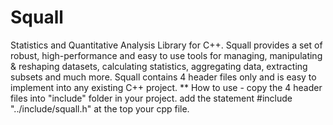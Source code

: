 # Squall
Statistics and Quantitative Analysis Library for C++. Squall provides a set of robust, high-performance and easy to use tools for managing, manipulating &amp; reshaping datasets, calculating  statistics, aggregating data, extracting subsets and much more. Squall contains 4 header files only and is easy to implement into any existing C++ project.
** How to use - copy the 4 header files into "include" folder in your project. add the statement #include "../include/squall.h" at the top your cpp file.
